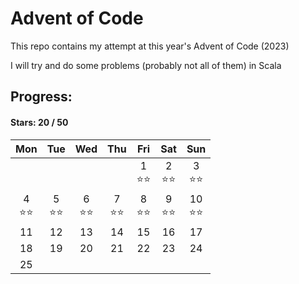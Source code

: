 # Advent of Code

This repo contains my attempt at this year's Advent of Code (2023)

I will try and do some problems (probably not all of them) in Scala

## Progress:
#### Stars: 20 / 50
|        Mon        |        Tue        |        Wed        |        Thu        |        Fri        |        Sat        |        Sun         |
|:-----------------:|:-----------------:|:-----------------:|:-----------------:|:-----------------:|:-----------------:|:------------------:|
|                   |                   |                   |                   | 1<br>:star::star: | 2<br>:star::star: | 3<br>:star::star:  |
| 4<br>:star::star: | 5<br>:star::star: | 6<br>:star::star: | 7<br>:star::star: | 8<br>:star::star: | 9<br>:star::star: | 10<br>:star::star: |
|        11         |        12         |        13         |        14         |        15         |        16         |         17         |
|        18         |        19         |        20         |        21         |        22         |        23         |         24         |
|        25         |                   |                   |                   |                   |                   |                    |